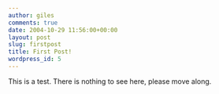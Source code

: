 ```yaml
---
author: giles
comments: true
date: 2004-10-29 11:56:00+00:00
layout: post
slug: firstpost
title: First Post!
wordpress_id: 5
---
```


This is a test.
There is nothing to see here, please move along.
